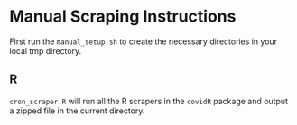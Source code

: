 # Manual Scraping Instructions

First run the `manual_setup.sh` to create the necessary directories in your
local tmp directory.

## R
`cron_scraper.R` will run all the R scrapers in the `covidR` package and output
a zipped file in the current directory.

